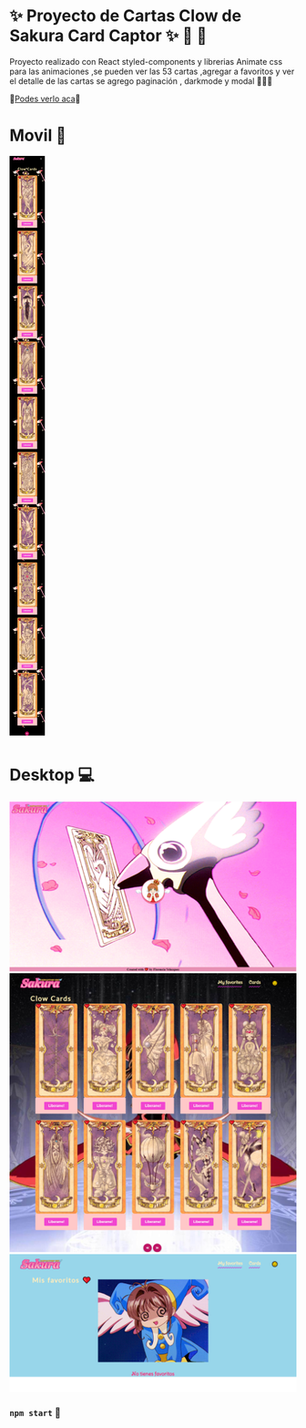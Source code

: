 # ✨ Proyecto de Cartas Clow de Sakura Card Captor ✨ 💖 💖

<p> Proyecto realizado con React styled-components y librerias Animate css para las animaciones ,se pueden ver las 53  cartas ,agregar a favoritos y ver el detalle de las cartas  se agrego paginación , darkmode y modal 💫💫🌈</p>

🌈<a href="https://sakura-clowcards.netlify.app/">Podes verlo aca</a>🌈

  <h1>Movil 📱</h1>
    <img src="https://github.com/flopixx/Sakuraclearcard/blob/master/src/img/Sakura-clear-card%207.png" alt="" />

  <h1>Desktop 💻</h1>
   <img src="https://github.com/flopixx/Sakuraclearcard/blob/master/src/img/Sakura-clear-card%20(89.png" alt="" />
   <img src="https://github.com/flopixx/Sakuraclearcard/blob/master/src/img/Sakura-clear-card%20(3).png" alt="" />
   <img src="https://github.com/flopixx/Sakuraclearcard/blob/master/src/img/Sakura-clear-card%20(34.png" alt="" />

### `npm start` 🚀
